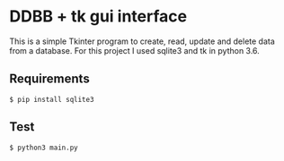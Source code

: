 # DDBB + tk gui interface
This is a simple Tkinter program to create, read, update and delete data from a database. For this project I used sqlite3 and tk in python 3.6.

## Requirements
`$ pip install sqlite3`

## Test
`$ python3 main.py`